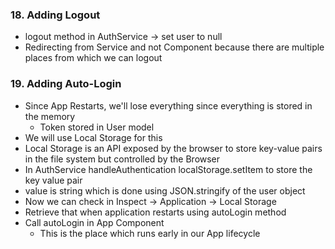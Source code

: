 ### 18. Adding Logout

* logout method in AuthService -> set user to null
* Redirecting from Service and not Component because there are multiple places from which we can logout

### 19. Adding Auto-Login

* Since App Restarts, we'll lose everything since everything is stored in the memory
  * Token stored in User model
* We will use Local Storage for this
* Local Storage is an API exposed by the browser to store key-value pairs in the file system but controlled by the Browser
* In AuthService handleAuthentication localStorage.setItem to store the key value pair
* value is string which is done using JSON.stringify of the user object
* Now we can check in Inspect -> Application -> Local Storage
* Retrieve that when application restarts using autoLogin method
* Call autoLogin in App Component
  * This is the place which runs early in our App lifecycle
